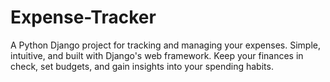 # Expense-Tracker
A Python Django project for tracking and managing your expenses. Simple, intuitive, and built with Django's web framework. Keep your finances in check, set budgets, and gain insights into your spending habits.
